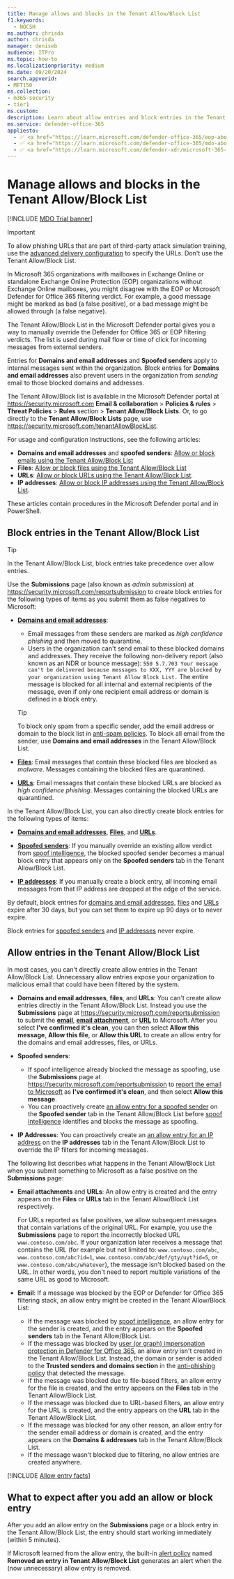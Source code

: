 ```yaml
---
title: Manage allows and blocks in the Tenant Allow/Block List
f1.keywords:
  - NOCSH
ms.author: chrisda
author: chrisda
manager: deniseb
audience: ITPro
ms.topic: how-to
ms.localizationpriority: medium
ms.date: 09/20/2024
search.appverid:
- MET150
ms.collection:
- m365-security
- tier1
ms.custom:
description: Learn about allow entries and block entries in the Tenant Allow/Block List in the Microsoft 365 Defender portal.
ms.service: defender-office-365
appliesto:
  - ✅ <a href="https://learn.microsoft.com/defender-office-365/eop-about" target="_blank">Exchange Online Protection</a>
  - ✅ <a href="https://learn.microsoft.com/defender-office-365/mdo-about#defender-for-office-365-plan-1-vs-plan-2-cheat-sheet" target="_blank">Microsoft Defender for Office 365 Plan 1 and Plan 2</a>
  - ✅ <a href="https://learn.microsoft.com/defender-xdr/microsoft-365-defender" target="_blank">Microsoft Defender XDR</a>
---
```


# Manage allows and blocks in the Tenant Allow/Block List

[!INCLUDE [MDO Trial banner](../includes/mdo-trial-banner.md)]

> [!IMPORTANT]
> To allow phishing URLs that are part of third-party attack simulation training, use the [advanced delivery configuration](advanced-delivery-policy-configure.md) to specify the URLs. Don't use the Tenant Allow/Block List.

In Microsoft 365 organizations with mailboxes in Exchange Online or standalone Exchange Online Protection (EOP) organizations without Exchange Online mailboxes, you might disagree with the EOP or Microsoft Defender for Office 365 filtering verdict. For example, a good message might be marked as bad (a false positive), or a bad message might be allowed through (a false negative).

The Tenant Allow/Block List in the Microsoft Defender portal gives you a way to manually override the Defender for Office 365 or EOP filtering verdicts. The list is used during mail flow or time of click for incoming messages from external senders.

Entries for **Domains and email addresses** and **Spoofed senders** apply to internal messages sent within the organization. Block entries for **Domains and email addresses** also prevent users in the organization from *sending* email to those blocked domains and addresses.

The Tenant Allow/Block list is available in the Microsoft Defender portal at <https://security.microsoft.com> **Email & collaboration** \> **Policies & rules** \> **Threat Policies** \> **Rules** section \> **Tenant Allow/Block Lists**. Or, to go directly to the **Tenant Allow/Block Lists** page, use <https://security.microsoft.com/tenantAllowBlockList>.

For usage and configuration instructions, see the following articles:

- **Domains and email addresses** and **spoofed senders**: [Allow or block emails using the Tenant Allow/Block List](tenant-allow-block-list-email-spoof-configure.md)
- **Files**: [Allow or block files using the Tenant Allow/Block List](tenant-allow-block-list-files-configure.md)
- **URLs**: [Allow or block URLs using the Tenant Allow/Block List](tenant-allow-block-list-urls-configure.md).
- **IP addresses**: [Allow or block IP addresses using the Tenant Allow/Block List](tenant-allow-block-list-ip-addresses-configure.md).

These articles contain procedures in the Microsoft Defender portal and in PowerShell.

## Block entries in the Tenant Allow/Block List

> [!TIP]
> In the Tenant Allow/Block List, block entries take precedence over allow entries.

Use the **Submissions** page (also known as *admin submission*) at <https://security.microsoft.com/reportsubmission> to create block entries for the following types of items as you submit them as false negatives to Microsoft:

- **[Domains and email addresses](submissions-admin.md#report-questionable-email-to-microsoft)**:
  - Email messages from these senders are marked as *high confidence phishing* and then moved to quarantine.
  - Users in the organization can't send email to these blocked domains and addresses. They receive the following non-delivery report (also known as an NDR or bounce message): `550 5.7.703 Your message can't be delivered because messages to XXX, YYY are blocked by your organization using Tenant Allow Block List.` The entire message is blocked for all internal and external recipients of the message, even if only one recipient email address or domain is defined in a block entry.

  > [!TIP]
  > To block only spam from a specific sender, add the email address or domain to the block list in [anti-spam policies](anti-spam-policies-configure.md). To block all email from the sender, use **Domains and email addresses** in the Tenant Allow/Block List.

- **[Files](submissions-admin.md#report-questionable-email-attachments-to-microsoft)**: Email messages that contain these blocked files are blocked as *malware*. Messages containing the blocked files are quarantined.

- **[URLs](submissions-admin.md#report-questionable-urls-to-microsoft)**: Email messages that contain these blocked URLs are blocked as *high confidence phishing*. Messages containing the blocked URLs are quarantined.

In the Tenant Allow/Block List, you can also directly create block entries for the following types of items:

- **[Domains and email addresses](tenant-allow-block-list-email-spoof-configure.md#create-block-entries-for-domains-and-email-addresses)**, **[Files](tenant-allow-block-list-files-configure.md#create-block-entries-for-files)**, and **[URLs](tenant-allow-block-list-urls-configure.md#create-block-entries-for-urls)**.

- **[Spoofed senders](tenant-allow-block-list-email-spoof-configure.md#create-block-entries-for-spoofed-senders)**: If you manually override an existing allow verdict from [spoof intelligence](anti-spoofing-spoof-intelligence.md), the blocked spoofed sender becomes a manual block entry that appears only on the **Spoofed senders** tab in the Tenant Allow/Block List.

- **[IP addresses](tenant-allow-block-list-ip-addresses-configure.md#create-block-entries-for-ip-addresses)**: If you manually create a block entry, all incoming email messages from that IP address are dropped at the edge of the service.

By default, block entries for [domains and email addresses](tenant-allow-block-list-email-spoof-configure.md#create-block-entries-for-domains-and-email-addresses), [files](tenant-allow-block-list-files-configure.md#create-block-entries-for-files) and [URLs](tenant-allow-block-list-urls-configure.md#create-block-entries-for-urls) expire after 30 days, but you can set them to expire up 90 days or to never expire.

Block entries for [spoofed senders](tenant-allow-block-list-email-spoof-configure.md#create-block-entries-for-spoofed-senders) and [IP addresses](tenant-allow-block-list-ip-addresses-configure.md#create-block-entries-for-ip-addresses) never expire.

## Allow entries in the Tenant Allow/Block List

In most cases, you can't directly create allow entries in the Tenant Allow/Block List. Unnecessary allow entries expose your organization to malicious email that could have been filtered by the system.

- **Domains and email addresses**, **files**, and **URLs**: You can't create allow entries directly in the Tenant Allow/Block List. Instead you use the **Submissions** page at <https://security.microsoft.com/reportsubmission> to submit the **[email](submissions-admin.md#report-good-email-to-microsoft)**, **[email attachment](submissions-admin.md#report-good-email-attachments-to-microsoft)**, or **[URL](submissions-admin.md#report-good-urls-to-microsoft)** to Microsoft. After you select **I've confirmed it's clean**, you can then select **Allow this message**, **Allow this file**, or **Allow this URL** to create an allow entry for the domains and email addresses, files, or URLs.

- **Spoofed senders**:
  - If spoof intelligence already blocked the message as spoofing, use the **Submissions** page at <https://security.microsoft.com/reportsubmission> to [report the email to Microsoft](submissions-admin.md#report-good-email-to-microsoft) as **I've confirmed it's clean**, and then select **Allow this message**.
  - You can proactively create [an allow entry for a spoofed sender](tenant-allow-block-list-email-spoof-configure.md#create-allow-entries-for-spoofed-senders) on the **Spoofed sender** tab in the Tenant Allow/Block List before [spoof intelligence](anti-spoofing-spoof-intelligence.md) identifies and blocks the message as spoofing.

- **IP Addresses**: You can proactively create an [an allow entry for an IP address](tenant-allow-block-list-ip-addresses-configure.md#create-block-entries-for-ip-addresses) on the **IP addresses** tab in the Tenant Allow/Block List to override the IP filters for incoming messages.

The following list describes what happens in the Tenant Allow/Block List when you submit something to Microsoft as a false positive on the **Submissions** page:

- **Email attachments** and **URLs**: An allow entry is created and the entry appears on the **Files** or **URLs** tab in the Tenant Allow/Block List respectively.

   For URLs reported as false positives, we allow subsequent messages that contain variations of the original URL. For example, you use the **Submissions** page to report the incorrectly blocked URL `www.contoso.com/abc`. If your organization later receives a message that contains the URL (for example but not limited to: `www.contoso.com/abc`, `www.contoso.com/abc?id=1`, `www.contoso.com/abc/def/gty/uyt?id=5`, or `www.contoso.com/abc/whatever`), the message isn't blocked based on the URL. In other words, you don't need to report multiple variations of the same URL as good to Microsoft.

- **Email**: If a message was blocked by the EOP or Defender for Office 365 filtering stack, an allow entry might be created in the Tenant Allow/Block List:
  - If the message was blocked by [spoof intelligence](anti-spoofing-spoof-intelligence.md), an allow entry for the sender is created, and the entry appears on the **Spoofed senders** tab in the Tenant Allow/Block List.
  - If the message was blocked by [user (or graph) impersonation protection in Defender for Office 365](anti-phishing-policies-about.md#impersonation-settings-in-anti-phishing-policies-in-microsoft-defender-for-office-365), an allow entry isn't created in the Tenant Allow/Block List. Instead, the domain or sender is added to the **Trusted senders and domains section** in the [anti-phishing policy](anti-phishing-policies-mdo-configure.md#use-the-microsoft-defender-portal-to-modify-anti-phishing-policies) that detected the message.
  - If the message was blocked due to file-based filters, an allow entry for the file is created, and the entry appears on the **Files** tab in the Tenant Allow/Block List.
  - If the message was blocked due to URL-based filters, an allow entry for the URL is created, and the entry appears on the **URL** tab in the Tenant Allow/Block List.
  - If the message was blocked for any other reason, an allow entry for the sender email address or domain is created, and the entry appears on the **Domains & addresses** tab in the Tenant Allow/Block List.
  - If the message wasn't blocked due to filtering, no allow entries are created anywhere.

[!INCLUDE [Allow entry facts](../includes/allow-entry-facts.md)]

## What to expect after you add an allow or block entry

After you add an allow entry on the **Submissions** page or a block entry in the Tenant Allow/Block List, the entry should start working immediately (within 5 minutes).

If Microsoft learned from the allow entry, the built-in [alert policy](/purview/alert-policies#threat-management-alert-policies) named **Removed an entry in Tenant Allow/Block List** generates an alert when the (now unnecessary) allow entry is removed.
